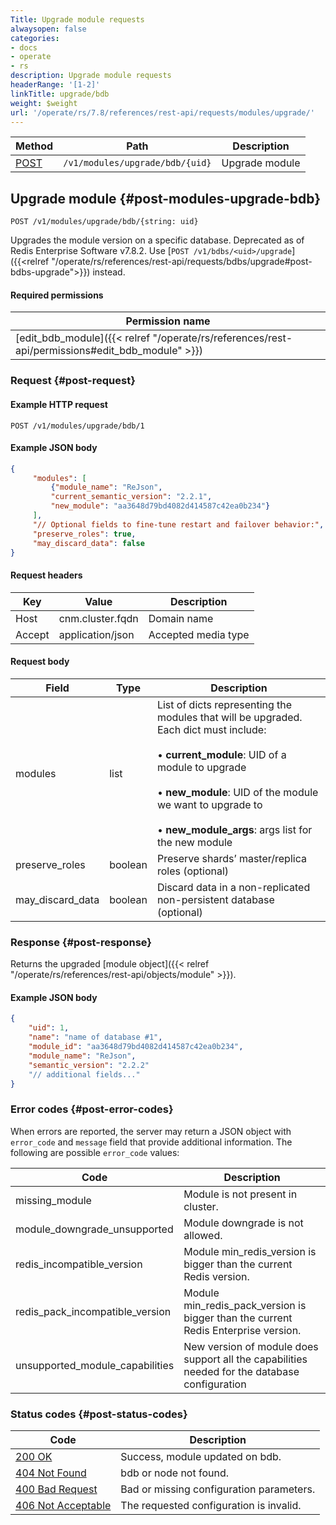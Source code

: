 ```yaml
---
Title: Upgrade module requests
alwaysopen: false
categories:
- docs
- operate
- rs
description: Upgrade module requests
headerRange: '[1-2]'
linkTitle: upgrade/bdb
weight: $weight
url: '/operate/rs/7.8/references/rest-api/requests/modules/upgrade/'
---
```


| Method | Path | Description |
|--------|------|-------------|
| [POST](#post-modules-upgrade-bdb) | `/v1/modules/upgrade/bdb/{uid}` | Upgrade module |

## Upgrade module {#post-modules-upgrade-bdb}

	POST /v1/modules/upgrade/bdb/{string: uid}

Upgrades the module version on a specific database. Deprecated as of Redis Enterprise Software v7.8.2. Use [`POST /v1/bdbs/<uid>/upgrade`]({{<relref "/operate/rs/references/rest-api/requests/bdbs/upgrade#post-bdbs-upgrade">}}) instead.

#### Required permissions

| Permission name |
|-----------------|
| [edit_bdb_module]({{< relref "/operate/rs/references/rest-api/permissions#edit_bdb_module" >}}) |

### Request {#post-request} 

#### Example HTTP request

	POST /v1/modules/upgrade/bdb/1

#### Example JSON body

```json
{
     "modules": [
         {"module_name": "ReJson",
         "current_semantic_version": "2.2.1",
         "new_module": "aa3648d79bd4082d414587c42ea0b234"}
     ],
     "// Optional fields to fine-tune restart and failover behavior:",
     "preserve_roles": true,
     "may_discard_data": false
}
```

#### Request headers

| Key | Value | Description |
|-----|-------|-------------|
| Host | cnm.cluster.fqdn | Domain name |
| Accept | application/json | Accepted media type |


#### Request body

| Field | Type | Description |
|-------|------|-------------|
| modules | list | List of dicts representing the modules that will be upgraded. Each dict must include: <br></br> • **current_module**: UID of a module to upgrade <br></br> • **new_module**: UID of the module we want to upgrade to <br></br> • **new_module_args**: args list for the new module |
| preserve_roles | boolean | Preserve shards’ master/replica roles (optional) |
| may_discard_data | boolean | Discard data in a non-replicated non-persistent database (optional) |

### Response {#post-response} 

Returns the upgraded [module object]({{< relref "/operate/rs/references/rest-api/objects/module" >}}).

#### Example JSON body

```json
{
    "uid": 1,
    "name": "name of database #1",
    "module_id": "aa3648d79bd4082d414587c42ea0b234",
    "module_name": "ReJson",
    "semantic_version": "2.2.2"
    "// additional fields..."
}
```

### Error codes {#post-error-codes} 

When errors are reported, the server may return a JSON object with    `error_code` and `message` field that provide additional information.    The following are possible `error_code` values:

| Code | Description |
|------|-------------|
| missing_module | Module is not present in cluster.| 
| module_downgrade_unsupported | Module downgrade is not allowed.| 
| redis_incompatible_version | Module min_redis_version is bigger than the current Redis version.| 
| redis_pack_incompatible_version | Module min_redis_pack_version is bigger than the current Redis Enterprise version.| 
| unsupported_module_capabilities | New version of module does support all the capabilities needed for the database configuration| 

### Status codes {#post-status-codes} 

| Code | Description |
|------|-------------|
| [200 OK](http://www.w3.org/Protocols/rfc2616/rfc2616-sec10.html#sec10.2.1) | Success, module updated on bdb. |
| [404 Not Found](http://www.w3.org/Protocols/rfc2616/rfc2616-sec10.html#sec10.4.5) | bdb or node not found. |
| [400 Bad Request](http://www.w3.org/Protocols/rfc2616/rfc2616-sec10.html#sec10.4.1) | Bad or missing configuration parameters. |
| [406 Not Acceptable](http://www.w3.org/Protocols/rfc2616/rfc2616-sec10.html#sec10.4.7) | The requested configuration is invalid. |
